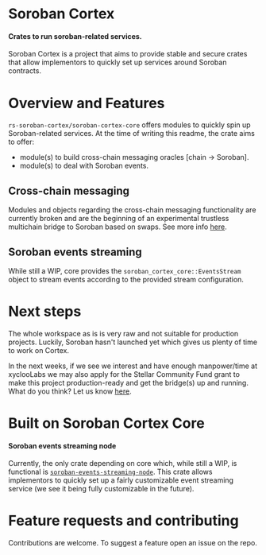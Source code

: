 # Soroban Cortex

#### Crates to run soroban-related services.

Soroban Cortex is a project that aims to provide stable and secure crates that allow implementors to quickly set up services around Soroban contracts.

# Overview and Features

`rs-soroban-cortex/soroban-cortex-core` offers modules to quickly spin up Soroban-related services. At the time of writing this readme, the crate aims to offer:
- module(s) to build cross-chain messaging oracles [chain -> Soroban].
- module(s) to deal with Soroban events.

## Cross-chain messaging

Modules and objects regarding the cross-chain messaging functionality are currently broken and are the beginning of an experimental trustless multichain bridge to Soroban based on swaps. See more info [here](https://github.com/xycloo/rs-soroban-cortex/tree/main/cross-chain-bridge). 

## Soroban events streaming

While still a WIP, core provides the `soroban_cortex_core::EventsStream` object to stream events according to the provided stream configuration.


# Next steps
The whole workspace as is is very raw and not suitable for production projects. Luckily, Soroban hasn't launched yet which gives us plenty of time to work on Cortex.

In the next weeks, if we see we interest and have enough manpower/time at xyclooLabs we may also apply for the Stellar Community Fund grant to make this project production-ready and get the bridge(s) up and running. What do you think? Let us know [here](https://github.com/xycloo/rs-soroban-cortex/discussions/1).

# Built on Soroban Cortex Core

#### Soroban events streaming node

Currently, the only crate depending on core which, while still a WIP, is functional is [`soroban-events-streaming-node`](https://github.com/xycloo/rs-soroban-cortex/tree/main/soroban-events-streaming-node). This crate allows implementors to quickly set up a fairly customizable event streaming service (we see it being fully customizable in the future).


# Feature requests and contributing

Contributions are welcome. To suggest a feature open an issue on the repo.
